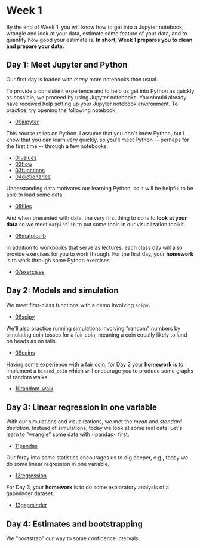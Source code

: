 # Week 1

By the end of Week 1, you will know how to get into a Jupyter
notebook, wrangle and look at your data, estimate some feature of your
data, and to quantify how good your estimate is.  **In short, Week 1
prepares you to clean and prepare your data.**

## Day 1: Meet Jupyter and Python

Our first day is loaded with *many* more notebooks than usual.

To provide a consistent experience and to help us get into Python as
quickly as possible, we proceed by using Jupyter notebooks.  You
should already have received help setting up your Jupyter notebook
environment.  To practice, try opening the following notebook.

- [00jupyter](00jupyter.ipynb)

This course relies on Python.  I assume that you don't know Python,
but I know that you can learn very quickly, so you'll meet Python --
perhaps for the first time -- through a few notebooks:

- [01values](01values.ipynb)
- [02flow](02flow.ipynb)
- [03functions](03functions.ipynb)
- [04dictionaries](04dictionaries.ipynb)

Understanding data motivates our learning Python, so it will be
helpful to be able to load some data.

- [05files](05files.ipynb)

And when presented with data, the very first thing to do is to **look
at your data** so we meet `matplotlib` to put some tools in our
visualization toolkit.

- [06matplotlib](06matplotlib.ipynb)

In addition to workbooks that serve as lectures, each class day will
also provide exercises for you to work through.  For the first day,
your **homework** is to work through some Python exercises.

- [07exercises](07exercises.ipynb)

## Day 2: Models and simulation

We meet first-class functions with a demo involving `scipy`.

- [08scipy](08scipy.ipynb)

We'll also practice running simulations involving "random" numbers by
simulating coin tosses for a fair coin, meaning a coin equally likely
to land on heads as on tails.

- [09coins](09coins.ipynb)

Having some experience with a fair coin, for Day 2 your **homework**
is to implement a `biased_coin` which will encourage you to produce
some graphs of random walks.

- [10random-walk](10random-walk.ipynb)

## Day 3: Linear regression in one variable

With our simulations and visualizations, we met the *mean* and
*standard deviation*.  Instead of simulations, today we look at some
real data.  Let's learn to "wrangle" some data with ~pandas~ first.

- [11pandas](11pandas.ipynb)

Our foray into some statistics encourages us to dig deeper, e.g.,
today we do some linear regression in one variable.

- [12regression](12regression.ipynb)

For Day 3, your **homework** is to do some exploratory analysis of a
gapminder dataset.

- [13gapminder](13gapminder.ipynb)

## Day 4: Estimates and bootstrapping

We "bootstrap" our way to some confidence intervals.

